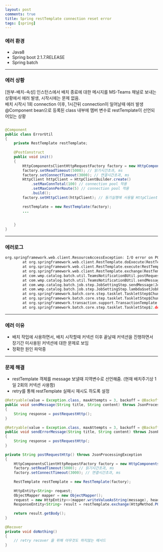 ```yaml
---
layout: post
comments: true
title: Spring restTemplate connection reset error
tags: [spring]
---
```


### 에러 환경

- Java8
- Spring boot 2.1.7.RELEASE  
- Spring batch

---

### 에러 상황

[원부-배치-속성] 인스턴스에서 배치 종료에 대한 메시지를 MS-Teams 채널로 보내는 상황에서 에러 발생, 시작시에는 문제 없음.  
배치 시작시 1회 connection 이후, 1시간뒤 connection이 일어날때 에러 발생  
@Component bean으로 등록된 class 내부에 멤버 변수로 restTemplate이 선언되어있는 상황  

```java

@Component
public class ErrorUtil
{
    private RestTemplate restTemplate;
 
    @PostConstruct
    public void init()
    {
        HttpComponentsClientHttpRequestFactory factory = new HttpComponentsClientHttpRequestFactory();
        factory.setReadTimeout(5000); // 읽기시간초과, ms
        factory.setConnectTimeout(3000); // 연결시간초과, ms
        HttpClient httpClient = HttpClientBuilder.create()
            .setMaxConnTotal(100) // connection pool 적용
            .setMaxConnPerRoute(5) // connection pool 적용
            .build();
        factory.setHttpClient(httpClient); // 동기실행에 사용될 HttpClient 세팅
 
        restTemplate = new RestTemplate(factory);
        ...    
 
 
    }
}
```

---

### 에러로그  

```c
org.springframework.web.client.ResourceAccessException: I/O error on POST request for "https://*.*.*": Connection reset; nested exception is java.net.SocketException: Connection reset
        at org.springframework.web.client.RestTemplate.doExecute(RestTemplate.java:744)
        at org.springframework.web.client.RestTemplate.execute(RestTemplate.java:670)
        at org.springframework.web.client.RestTemplate.exchange(RestTemplate.java:579)
        at com.wmp.catalog.batch.util.TeamsNotificationBUtil.postRequestHttp(TeamsNotificationBUtil.java:75)
        at com.wmp.catalog.batch.util.TeamsNotificationBUtil.sendMessage(TeamsNotificationBUtil.java:52)
        at com.wmp.catalog.batch.job.step.JobSettingStep.sendMessage(JobSettingStep.java:162)
        at com.wmp.catalog.batch.job.step.JobSettingStep.lambda$setJobFinish$1(JobSettingStep.java:70)
        at org.springframework.batch.core.step.tasklet.TaskletStep$ChunkTransactionCallback.doInTransaction(TaskletStep.java:407)
        at org.springframework.batch.core.step.tasklet.TaskletStep$ChunkTransactionCallback.doInTransaction(TaskletStep.java:331)
        at org.springframework.transaction.support.TransactionTemplate.execute(TransactionTemplate.java:140)
        at org.springframework.batch.core.step.tasklet.TaskletStep$2.doInChunkContext(TaskletStep.java:273)
```

---
### 에러 이유

- 배치 작업에 사용하면서, 배치 시작할때 커넥션 이후 끝날때 커넥션을 진행하면서 장기간 미사용된 커넥션에 대한 문제로 보임
- 정확한 원인 파악중

---

### 문제 해결

- restTemplate 객체를 message 보낼때 지역변수로 선언해줌. (현재 배치주기상 1일 2회의 커넥션 사용함)  
- retry를 통해 restTemplate 실패시 재시도 하도록 설정  

```java
@Retryable(value = Exception.class, maxAttempts = 3, backoff = @Backoff(delay = 2000))
public void sendMessage(String title, String content) throws JsonProcessingException
{
    String response = postRequestHttp();
}
 
@Retryable(value = Exception.class, maxAttempts = 3, backoff = @Backoff(delay = 2000))
public void sendErrorMessage(String title, String content) throws JsonProcessingException
{
    String response = postRequestHttp(;
}
 
private String postRequestHttp() throws JsonProcessingException
{
    HttpComponentsClientHttpRequestFactory factory = new HttpComponentsClientHttpRequestFactory();
    factory.setReadTimeout(5000); // 읽기시간초과, ms
    factory.setConnectTimeout(3000); // 연결시간초과, ms
 
    RestTemplate restTemplate = new RestTemplate(factory);
 
    HttpEntity<String> request;
    ObjectMapper mapper = new ObjectMapper();
    request = new HttpEntity<>(mapper.writeValueAsString(message), headers);
    ResponseEntity<String> result = restTemplate.exchange(HttpMethod.POST, request, String.class);
 
    return result.getBody();
}
 
@Recover
private void doNothing()
{
    // retry recover 을 위해 아무것도 하지않는 메서드
}
```